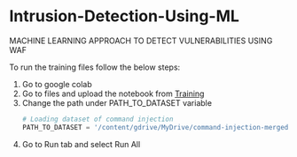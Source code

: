 # Intrusion-Detection-Using-ML
MACHINE LEARNING APPROACH TO DETECT VULNERABILITIES USING WAF

To run the training files follow the below steps:
1. Go to google colab
2. Go to files and upload the notebook from [Training](https://github.com/DiamondMohanty/Intrusion-Detection-Using-ML/tree/main/Training)
3. Change the path under PATH_TO_DATASET variable
    ```python
    # Loading dataset of command injection
    PATH_TO_DATASET = '/content/gdrive/MyDrive/command-injection-merged.xlsx'
    ```
4. Go to Run tab and select Run All
